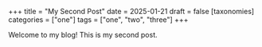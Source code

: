 +++
title = "My Second Post"
date = 2025-01-21
draft = false
[taxonomies]
categories = ["one"]
tags = ["one", "two", "three"]
+++

Welcome to my blog! This is my second post.

